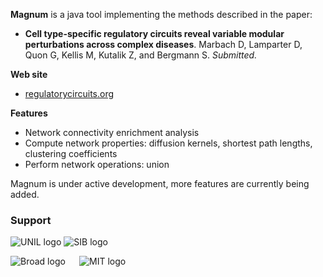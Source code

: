 **Magnum** is a java tool implementing the methods described in the paper:
* **Cell type-specific regulatory circuits reveal variable modular perturbations across complex diseases**. 
Marbach D, Lamparter D, Quon G, Kellis M, Kutalik Z, and Bergmann S. 
*Submitted.*

**Web site**
* [regulatorycircuits.org](http://regulatorycircuits.org)

**Features**
* Network connectivity enrichment analysis
* Compute network properties: diffusion kernels, shortest path lengths, clustering coefficients
* Perform network operations: union

Magnum is under active development, more features are currently being added.

### Support

![UNIL logo](https://github.com/marbach/gpdream/blob/master/wiki/images/unil_logo.png)
![SIB logo](https://github.com/marbach/gpdream/blob/master/wiki/images/sib_logo.png)

![Broad logo](https://github.com/marbach/gpdream/blob/master/wiki/images/broad_logo.png) `  `
![MIT logo](https://github.com/marbach/gpdream/blob/master/wiki/images/mit_logo.png) `  `
